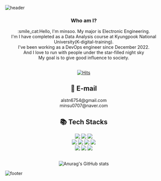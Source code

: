 ![header](https://capsule-render.vercel.app/api?type=waving&color=gradient&height=150&section=header&fontAlign=50&fontAlignY=30&text=minsoo-s&fontSize=50) 

<div align=center><h3>Who am I?</h3></div>
    
<div align=center>:smile_cat:Hello, I'm minsoo. My major is Electronic Engineering.</div>
<div align=center>I'm I have completed as a Data Analysis course at Kyungpook National University(K-digital-training).</div>
<div align=center>I've been working as a DevOps engineer since December 2022.</div>
<div align=center>And I love to run with people under the star-filled night sky</div>
<div align=center>My goal is to give good influence to society.</div>

<div align=center>
<br>

[![Hits](https://hits.seeyoufarm.com/api/count/incr/badge.svg?url=https%3A%2F%2Fgithub.com%2Fminsoo-s&count_bg=%23C2DCE4&title_bg=%23569BCC&icon=&icon_color=%23E7E7E7&title=VISIT&edge_flat=false)](https://hits.seeyoufarm.com)

</div>

<div align=center><h2>&#128231; E-mail</h2></div>
<div align=center>alstn6754@gmail.com</div>
<div align=center>minsu0707@naver.com</div>

<div align=center><h2>📚 Tech Stacks</h2></div>
<div align=center>
<img src="https://img.shields.io/badge/python-3776AB?style=for-the-badge&logo=python&logoColor=white">
<img src="https://img.shields.io/badge/R-276DC3?style=for-the-badge&logo=R&logoColor=white">
<img src="https://img.shields.io/badge/MySQL-4479A1?style=for-the-badge&logo=MySQL&logoColor=white">
<br>

<img src="https://img.shields.io/badge/Visual Studio Code-007ACC?style=for-the-badge&logo=Visual Studio Code&logoColor=white">
<img src="https://img.shields.io/badge/Google Colab-F9AB00?style=for-the-badge&logo=Google Colab&logoColor=white">
<img src="https://img.shields.io/badge/RStudio-75AADB?style=for-the-badge&logo=RStudio&logoColor=white">
<img src="https://img.shields.io/badge/Jupyter-F37626?style=for-the-badge&logo=Jupyter&logoColor=white">
<br>

<img src="https://img.shields.io/badge/Git-F05032?style=for-the-badge&logo=Git&logoColor=white">
<img src="https://img.shields.io/badge/Notion-000000?style=for-the-badge&logo=Notion&logoColor=white">
<img src="https://img.shields.io/badge/Tableau-E97627?style=for-the-badge&logo=Tableau&logoColor=white">

<br>
<br>


![Anurag's GitHub stats](https://github-readme-stats.vercel.app/api?username=minsoo-s&show_icons=true)
</div>

![footer](https://capsule-render.vercel.app/api?type=waving&color=gradient&height=150&section=footer&fontAlign=50&fontAlignY=30&&fontSize=50) 
